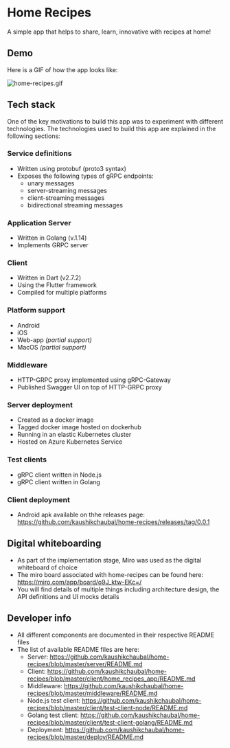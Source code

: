 # Home Recipes
A simple app that helps to share, learn, innovative with recipes at home! 

## Demo
Here is a GIF of how the app looks like:

![home-recipes.gif](home-recipes.gif)

## Tech stack
One of the key motivations to build this app was to experiment with different technologies. The technologies used to build this app are explained in the following sections:

### Service definitions
* Written using protobuf (proto3 syntax)
* Exposes the following types of gRPC endpoints:
    * unary messages
    * server-streaming messages
    * client-streaming messages
    * bidirectional streaming messages

### Application Server
* Written in Golang (v.1.14)
* Implements GRPC server  

### Client
* Written in Dart (v2.7.2)
* Using the Flutter framework
* Compiled for multiple platforms

### Platform support
* Android
* iOS
* Web-app _(partial support)_
* MacOS _(partial support)_

### Middleware
* HTTP-GRPC proxy implemented using gRPC-Gateway
* Published Swagger UI on top of HTTP-GRPC proxy

### Server deployment
* Created as a docker image
* Tagged docker image hosted on dockerhub
* Running in an elastic Kubernetes cluster
* Hosted on Azure Kubernetes Service

### Test clients
* gRPC client written in Node.js
* gRPC client written in Golang

### Client deployment
* Android apk available on thhe releases page: https://github.com/kaushikchaubal/home-recipes/releases/tag/0.0.1

## Digital whiteboarding
* As part of the implementation stage, Miro was used as the digital whiteboard of choice
* The miro board associated with home-recipes can be found here: https://miro.com/app/board/o9J_ktw-EKc=/ 
* You will find details of multiple things including architecture design, the API definitions and UI mocks details

## Developer info
* All different components are documented in their respective README files
* The list of available README files are here:
    * Server: https://github.com/kaushikchaubal/home-recipes/blob/master/server/README.md
    * Client: https://github.com/kaushikchaubal/home-recipes/blob/master/client/home_recipes_app/README.md
    * Middleware: https://github.com/kaushikchaubal/home-recipes/blob/master/middleware/README.md
    * Node.js test client: https://github.com/kaushikchaubal/home-recipes/blob/master/client/test-client-node/README.md
    * Golang test client: https://github.com/kaushikchaubal/home-recipes/blob/master/client/test-client-golang/README.md
    * Deployment: https://github.com/kaushikchaubal/home-recipes/blob/master/deploy/README.md

